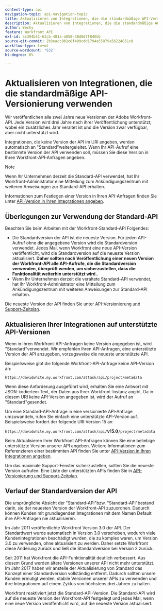```yaml
---
content-type: api
navigation-topic: api-navigation-topic
title: Aktualisieren von Integrationen, die die standardmäßige API-Versionierung verwenden
description: Aktualisieren von Integrationen, die die standardmäßige API-Versionierung verwenden
author: Becky
feature: Workfront API
exl-id: ac394b41-63cb-481a-a858-30d8d7f840bb
source-git-commit: 2b9eacc9b2c8f499cdd1794a55879a56224051c8
workflow-type: tm+mt
source-wordcount: '632'
ht-degree: 0%

---
```


# Aktualisieren von Integrationen, die die standardmäßige API-Versionierung verwenden

Wir veröffentlichen alle zwei Jahre neue Versionen der Adobe Workfront-API. Jede Version wird drei Jahre nach ihrer Veröffentlichung unterstützt, wobei ein zusätzliches Jahr veraltet ist und die Version zwar verfügbar, aber nicht unterstützt wird.

Integrationen, die keine Version der API im URI angeben, werden automatisch an &quot;Standard&quot;weitergeleitet. Wenn Ihr API-Aufruf eine bestimmte Version der API verwenden soll, müssen Sie diese Version in Ihren Workfront-API-Anfragen angeben.

>[!NOTE]
>
>Wenn Ihr Unternehmen derzeit die Standard-API verwendet, hat Ihr Workfront-Administrator eine Mitteilung zum Ankündigungszentrum mit weiteren Anweisungen zur Standard-API erhalten.

Informationen zum Festlegen einer Version in Ihren API-Anfragen finden Sie unter [API-Version in Ihren Integrationen angeben](../../wf-api/api/specify-api-version-integrations.md).

## Überlegungen zur Verwendung der Standard-API

Beachten Sie beim Arbeiten mit der Workfront-Standard-API Folgendes:

* Die Standardversion der API ist die neueste Version. Für jeden API-Aufruf ohne die angegebene Version wird die Standardversion verwendet. Jedes Mal, wenn Workfront eine neue API-Version veröffentlicht, wird die Standardversion auf die neueste Version aktualisiert. **Daher sollten nach Veröffentlichung einer neuen Version der Workfront-API alle API-Aufrufe, die die Standardversion verwenden, überprüft werden, um sicherzustellen, dass die Funktionalität weiterhin unterstützt wird.**.
* Wenn Ihr Unternehmen derzeit die veraltete Standard-API verwendet, hat Ihr Workfront-Administrator eine Mitteilung zum Ankündigungszentrum mit weiteren Anweisungen zur Standard-API erhalten.

Die neueste Version der API finden Sie unter [API-Versionierung und Support-Zeitplan](../../wf-api/api/api-version-support-schedule.md).

## Aktualisieren Ihrer Integrationen auf unterstützte API-Versionen

Wenn in Ihren Workfront-API-Anfragen keine Version angegeben ist, wird &quot;Standard&quot;verwendet. Wir empfehlen Ihren API-Anfragen, eine unterstützte Version der API anzugeben, vorzugsweise die neueste unterstützte API.

Beispielsweise gibt die folgende Workfront-API-Anfrage keine API-Version an:

`https://davidwhite.my.workfront.com/attask/api/project/metadata`

Wenn diese Anforderung ausgeführt wird, erhalten Sie eine Antwort mit JSON-kodiertem Text, der Daten aus Ihrer Workfront-Instanz angibt. Da in diesem URI keine API-Version angegeben ist, wird der Aufruf an &quot;Standard&quot;gesendet.

Um eine Standard-API-Anfrage in eine versionierte API-Anfrage umzuwandeln, rufen Sie einfach eine unterstützte API-Version auf. Beispielsweise fordert der folgende URI Version 15 an:

`https://davidwhite.my.workfront.com/attask/api/`**v15.0**`/project/metadata`

Beim Aktualisieren Ihrer Workfront API-Anfragen können Sie eine beliebige unterstützte Version unserer API angeben. Weitere Informationen zum Referenzieren einer bestimmten API finden Sie unter [API-Version in Ihren Integrationen angeben](../../wf-api/api/specify-api-version-integrations.md).

Um das maximale Support-Fenster sicherzustellen, sollten Sie die neueste Version aufrufen. Eine Liste der unterstützten APIs finden Sie in [API-Versionierung und Support-Zeitplan](../../wf-api/api/api-version-support-schedule.md).

## Verlauf der Standardversion der API

Die ursprüngliche Absicht der &quot;Standard-API&quot;bzw. &quot;Standard-API&quot;bestand darin, sie der neuesten Version der Workfront-API zuzuordnen. Dadurch können Kunden mit grundlegenden Integrationen mit dem Namen Default ihre API-Anfragen nie aktualisieren.

Im Jahr 2011 veröffentlichte Workfront Version 3.0 der API. Der Standardwert wurde automatisch in Version 3.0 verschoben, wodurch viele Kundenintegrationen beschädigt wurden, die zu komplex waren, um Version 3.0 zu verwenden, ohne aktualisiert zu werden. Daher setzte Workfront diese Änderung zurück und ließ die Standardversion bei Version 2 zurück.

Seit 2011 hat Workfront die API-Funktionalität deutlich verbessert. Aus diesem Grund werden ältere Versionen unserer API nicht mehr unterstützt. Im Jahr 2017 haben wir anstelle der Aktualisierung von Standard das Konzept einer Standardversion vollständig entfernt. Dadurch sollten unsere Kunden ermutigt werden, stabile Versionen unserer APIs zu verwenden und ihre Integrationen auf einem Zyklus von höchstens drei Jahren zu halten.

Workfront reaktiviert jetzt die Standard-API-Version. Die Standard-API wird auf die neueste Version der Workfront-API festgelegt und jedes Mal, wenn eine neue Version veröffentlicht wird, auf die neueste Version aktualisiert.

